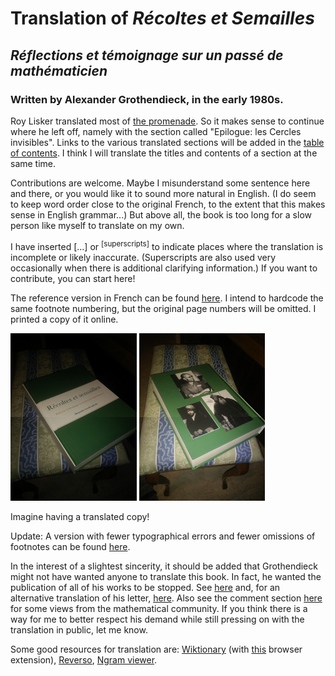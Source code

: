 # Translation of _Récoltes et Semailles_
## _Réflections et témoignage sur un passé de mathématicien_
### Written by Alexander Grothendieck, in the early 1980s.

Roy Lisker translated most of [the promenade](https://uberty.org/wp-content/uploads/2015/12/RS-grothendeick1.pdf). So it makes sense to continue where he left off, namely with the section called "Epilogue: les Cercles invisibles". Links to the various translated sections will be added in the [table of contents](table-of-contents.md). I think I will translate the titles and contents of a section at the same time.

Contributions are welcome. Maybe I misunderstand some sentence here and there, or you would like it to sound more natural in English. (I do seem to keep word order close to the original French, to the extent that this makes sense in English grammar...) But above all, the book is too long for a slow person like myself to translate on my own.

I have inserted [...] or <sup>[superscripts]</sup> to indicate places where the translation is incomplete or likely inaccurate. (Superscripts are also used very occasionally when there is additional clarifying information.) If you want to contribute, you can start here!

The reference version in French can be found [here](http://acm.math.spbu.ru/RS/.). I intend to hardcode the same footnote numbering, but the original page numbers will be omitted. I printed a copy of it online.

<img src="print-french-front-cover.jpg" width="40%"/> <img src="print-french-back-cover.jpg" width="40%"/>

Imagine having a translated copy!

Update: A version with fewer typographical errors and fewer omissions of footnotes can be found [here](https://www.quarante-deux.org/archives/klein/prefaces/Romans_1965-1969/Recoltes_et_semailles.pdf).

In the interest of a slightest sincerity, it should be added that Grothendieck might not have wanted anyone to translate this book. In fact, he wanted the publication of all of his works to be stopped. See [here](https://sbseminar.wordpress.com/2010/02/09/grothendiecks-letter/) and, for an alternative translation of his letter, [here](https://sbseminar.wordpress.com/2010/02/09/grothendiecks-letter/#comment-7760). Also see the comment section [here](https://golem.ph.utexas.edu/category/2010/02/grothendieck_said_stop.html) for some views from the mathematical community. If you think there is a way for me to better respect his demand while still pressing on with the translation in public, let me know.

Some good resources for translation are: [Wiktionary](https://en.wiktionary.org/) (with [this](https://github.com/DavidPx/WiktionaryLanguageFilter) browser extension), [Reverso](https://context.reverso.net/traduction/francais-anglais), [Ngram viewer](https://books.google.com/ngrams).
